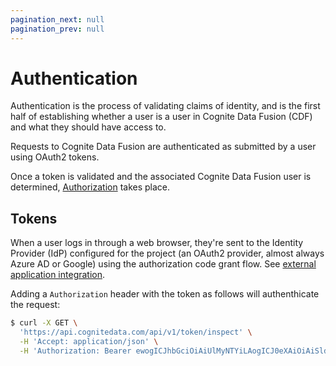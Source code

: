 ```yaml
---
pagination_next: null
pagination_prev: null
---
```


# Authentication

Authentication is the process of validating claims of identity, and is the first half of establishing whether a user is a user in Cognite Data Fusion (CDF) and what they should have access to.

Requests to Cognite Data Fusion are authenticated as submitted by a user using OAuth2 tokens.

Once a token is validated and the associated Cognite Data Fusion user is determined, [Authorization](authorization.md) takes place.

## Tokens

When a user logs in through a web browser, they're sent to the Identity Provider (IdP) configured for the project (an OAuth2 provider, almost always Azure AD or Google) using the authorization code grant flow. See [external application integration](external-application.md).

Adding a `Authorization` header with the token as follows will authenthicate the request:

```sh
$ curl -X GET \
  'https://api.cognitedata.com/api/v1/token/inspect' \
  -H 'Accept: application/json' \
  -H 'Authorization: Bearer ewogICJhbGciOiAiUlMyNTYiLAogICJ0eXAiOiAiSldUIgp9.eyJzdWIiOiIxMjM0NTY3ODkwIiwibmFtZSI6IkpvaG4gRG9lIiwiYWRtaW4iOnRydWUsImlhdCI6MTUxNjIzOTAyMn0.TCYt5XsITJX1CxPCT8yAV-TVkIEq_PbChOMqsLfRoPsnsgw5WEuts01mq-pQy7UJiN5mgRxD-WUcX16dUEMGlv50aqzpqh4Qktb3rk-BuQy72IFLOqV0G_zS245-kronKb78cPN25DGlcTwLtjPAYuNzVBAh4vGHSrQyHUdBBPM'
```
